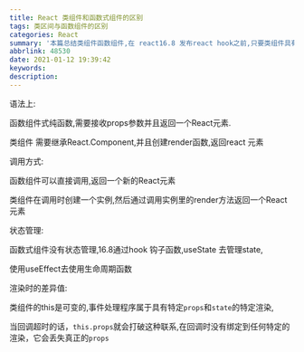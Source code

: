 ```yaml
---
title: React 类组件和函数式组件的区别
tags: 类区间与函数组件的区别
categories: React
summary: '本篇总结类组件函数组件,在 react16.8 发布react hook之前,只要类组件具有生命周期.因此区分两者区别还是尤为重要...'
abbrlink: 48530
date: 2021-01-12 19:39:42
keywords:
description:
---
```


 

语法上:

函数组件式纯函数,需要接收props参数并且返回一个React元素.

类组件 需要继承React.Component,并且创建render函数,返回react 元素

调用方式:

函数组件可以直接调用,返回一个新的React元素

类组件在调用时创建一个实例,然后通过调用实例里的render方法返回一个React元素

状态管理:

函数式组件没有状态管理,16.8通过hook 钩子函数,useState 去管理state,

使用useEffect去使用生命周期函数

渲染时的差异值:

类组件的this是可变的,事件处理程序属于具有特定`props`和`state`的特定渲染,

当回调超时的话，`this.props`就会打破这种联系,在回调时没有绑定到任何特定的渲染，它会丢失真正的`props`